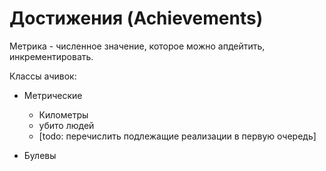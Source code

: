 ﻿
# Достижения (Achievements) #

Метрика - численное значение, которое можно апдейтить, инкрементировать.

Классы ачивок:

- Метрические
    - Километры
    - убито людей
    - [todo: перечислить подлежащие реализации в первую очередь]

- Булевы
